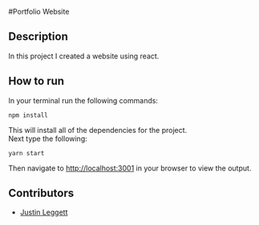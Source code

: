 #Portfolio Website



## Description
In this project I created a website using react. 


## How to run
In your terminal run the following commands:
<br />
```
npm install
```
This will install all of the dependencies for the project.
<br />
Next type the following:
```
yarn start
```
Then navigate to [http://localhost:3001](http://localhost:3001) in your browser to view the output.

<!--## Screenshot
This is what the website looks like when it is loaded.
<br/>
![HomePage](./img/screenshots/homepage.png)
<br/>-->

## Contributors
- [Justin Leggett](https://github.com/justinal64)
